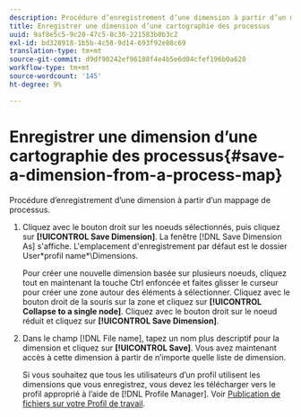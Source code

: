 ```yaml
---
description: Procédure d’enregistrement d’une dimension à partir d’un mappage de processus.
title: Enregistrer une dimension d’une cartographie des processus
uuid: 9af8e5c5-9c20-47c5-8c30-221583b0b3c2
exl-id: bd328918-1b5b-4c58-9d14-693f92e88c69
translation-type: tm+mt
source-git-commit: d9df90242ef96188f4e4b5e6d04cfef196b0a628
workflow-type: tm+mt
source-wordcount: '145'
ht-degree: 9%

---
```


# Enregistrer une dimension d’une cartographie des processus{#save-a-dimension-from-a-process-map}

Procédure d’enregistrement d’une dimension à partir d’un mappage de processus.

1. Cliquez avec le bouton droit sur les noeuds sélectionnés, puis cliquez sur **[!UICONTROL Save Dimension]**. La fenêtre [!DNL Save Dimension As] s&#39;affiche. L&#39;emplacement d&#39;enregistrement par défaut est le dossier User\*profil name*\Dimensions.

   Pour créer une nouvelle dimension basée sur plusieurs noeuds, cliquez tout en maintenant la touche Ctrl enfoncée et faites glisser le curseur pour créer une zone autour des éléments à sélectionner. Cliquez avec le bouton droit de la souris sur la zone et cliquez sur **[!UICONTROL Collapse to a single node]**. Cliquez avec le bouton droit sur le noeud réduit et cliquez sur **[!UICONTROL Save Dimension]**.

1. Dans le champ [!DNL File name], tapez un nom plus descriptif pour la dimension et cliquez sur **[!UICONTROL Save]**. Vous avez maintenant accès à cette dimension à partir de n’importe quelle liste de dimension.

   Si vous souhaitez que tous les utilisateurs d’un profil utilisent les dimensions que vous enregistrez, vous devez les télécharger vers le profil approprié à l’aide de [!DNL Profile Manager]. Voir [Publication de fichiers sur votre Profil de travail](../../../../home/c-get-started/c-admin-intrf/c-prof-mgr/t-pub-files-wkg-prof.md#task-a0106e010c834d16bd60eef4721b6af9).
